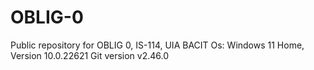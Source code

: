 # OBLIG-0
Public repository for OBLIG 0, IS-114, UIA BACIT
Os: Windows 11 Home, Version 10.0.22621
Git version v2.46.0
